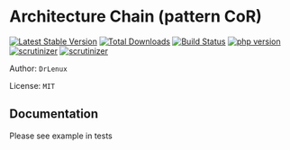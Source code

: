 # Architecture Chain (pattern CoR)

[![Latest Stable Version](https://img.shields.io/packagist/v/drlenux/chain.svg)](https://packagist.org/packages/drlenux/chain)
[![Total Downloads](https://img.shields.io/packagist/dt/drlenux/chain.svg)](https://packagist.org/packages/drlenux/chain)
[![Build Status](https://travis-ci.org/drlenux/chain.svg?branch=master)](https://travis-ci.org/drlenux/chain)
[![php version](https://img.shields.io/packagist/php-v/drlenux/chain.svg)](https://packagist.org/packages/drlenux/chain)
[![scrutinizer](https://scrutinizer-ci.com/g/drlenux/chain/badges/quality-score.png?b=master)](https://scrutinizer-ci.com/g/drlenux/chain/?branch=master)
[![scrutinizer](https://scrutinizer-ci.com/g/drlenux/chain/badges/code-intelligence.svg?b=master)](https://scrutinizer-ci.com/g/drlenux/chain/?branch=master)

Author: `DrLenux`

License: `MIT`

## Documentation
Please see example in tests